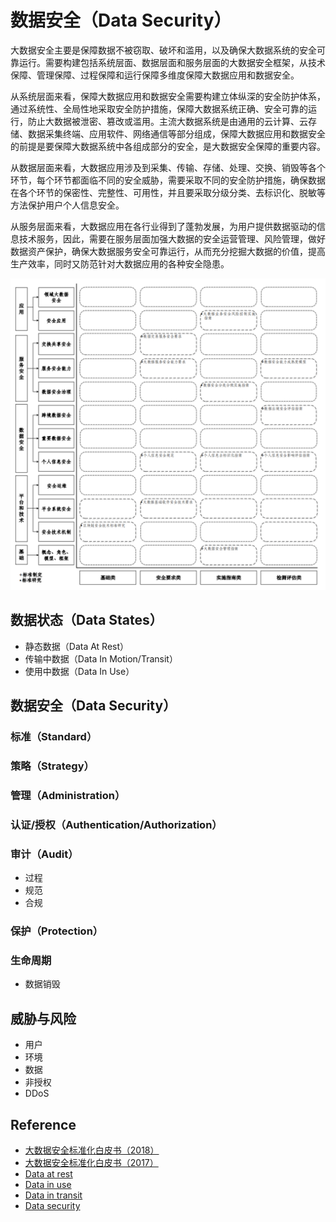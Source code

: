 # 数据安全（Data Security）

大数据安全主要是保障数据不被窃取、破坏和滥用，以及确保大数据系统的安全可靠运行。需要构建包括系统层面、数据层面和服务层面的大数据安全框架，从技术保障、管理保障、过程保障和运行保障多维度保障大数据应用和数据安全。

从系统层面来看，保障大数据应用和数据安全需要构建立体纵深的安全防护体系，通过系统性、全局性地采取安全防护措施，保障大数据系统正确、安全可靠的运行，防止大数据被泄密、篡改或滥用。主流大数据系统是由通用的云计算、云存储、数据采集终端、应用软件、网络通信等部分组成，保障大数据应用和数据安全的前提是要保障大数据系统中各组成部分的安全，是大数据安全保障的重要内容。

从数据层面来看，大数据应用涉及到采集、传输、存储、处理、交换、销毁等各个环节，每个环节都面临不同的安全威胁，需要采取不同的安全防护措施，确保数据在各个环节的保密性、完整性、可用性，并且要采取分级分类、去标识化、脱敏等方法保护用户个人信息安全。

从服务层面来看，大数据应用在各行业得到了蓬勃发展，为用户提供数据驱动的信息技术服务，因此，需要在服务层面加强大数据的安全运营管理、风险管理，做好数据资产保护，确保大数据服务安全可靠运行，从而充分挖掘大数据的价值，提高生产效率，同时又防范针对大数据应用的各种安全隐患。

![大数据安全标准图谱](assets/images/data-security/data-security-graph.png)

## 数据状态（Data States）

- 静态数据（Data At Rest）
- 传输中数据（Data In Motion/Transit）
- 使用中数据（Data In Use）
 
## 数据安全（Data Security）

### 标准（Standard）
### 策略（Strategy）
### 管理（Administration）
### 认证/授权（Authentication/Authorization）
### 审计（Audit）

- 过程
- 规范
- 合规

### 保护（Protection）

### 生命周期

- 数据销毁

## 威胁与风险

- 用户
- 环境
- 数据
- 非授权
- DDoS

## Reference

- [大数据安全标准化白皮书（2018）](https://hyperj.net/assets/pdf/大数据安全标准化白皮书(2018).pdf)
- [大数据安全标准化白皮书（2017）](https://hyperj.net/assets/pdf/大数据安全标准化白皮书(2017).pdf)
- [Data at rest](https://en.wikipedia.org/wiki/Data_at_rest)
- [Data in use](https://en.wikipedia.org/wiki/Data_in_use)
- [Data in transit](https://en.wikipedia.org/wiki/Data_in_transit)
- [Data security](https://en.wikipedia.org/wiki/Data_security)